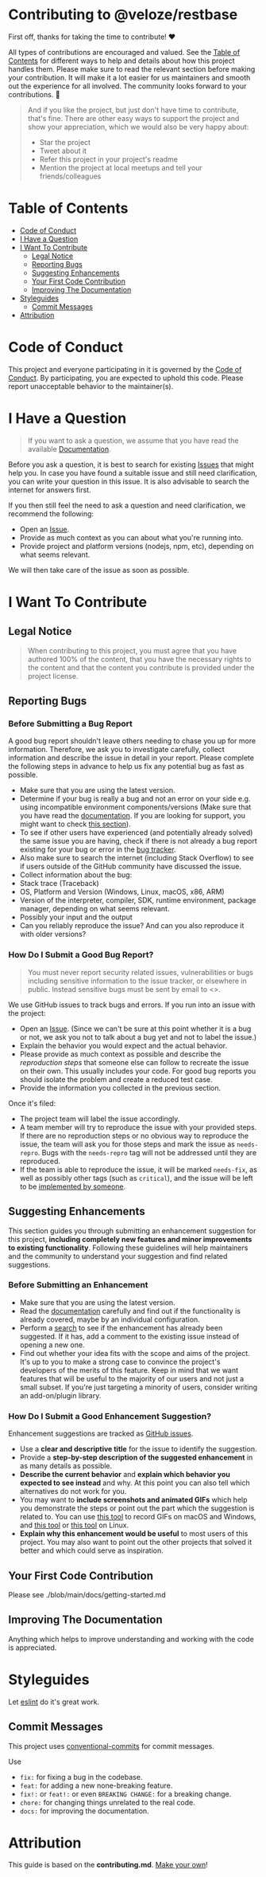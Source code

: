 # Contributing to @veloze/restbase

First off, thanks for taking the time to contribute! ❤️

All types of contributions are encouraged and valued. See the 
[Table of Contents](#table-of-contents) for different ways to help and details about how
this project handles them. Please make sure to read the relevant section before
making your contribution. It will make it a lot easier for us maintainers and
smooth out the experience for all involved. The community looks forward to your
contributions. 🎉

> And if you like the project, but just don't have time to contribute, that's
> fine. There are other easy ways to support the project and show your
> appreciation, which we would also be very happy about:
> - Star the project
> - Tweet about it
> - Refer this project in your project's readme
> - Mention the project at local meetups and tell your friends/colleagues

# Table of Contents

<!-- !toc (level=2) -->

* [Code of Conduct](#code-of-conduct)
* [I Have a Question](#i-have-a-question)
* [I Want To Contribute](#i-want-to-contribute)
  * [Legal Notice](#legal-notice)
  * [Reporting Bugs](#reporting-bugs)
  * [Suggesting Enhancements](#suggesting-enhancements)
  * [Your First Code Contribution](#your-first-code-contribution)
  * [Improving The Documentation](#improving-the-documentation)
* [Styleguides](#styleguides)
  * [Commit Messages](#commit-messages)
* [Attribution](#attribution)

<!-- toc! -->

# Code of Conduct

This project and everyone participating in it is governed by the
[Code of Conduct](./code_of_conduct.md).
By participating, you are expected to uphold this code. 
Please report unacceptable behavior to the maintainer(s).

# I Have a Question

> If you want to ask a question, we assume that you have read the available [Documentation]().

Before you ask a question, it is best to search for existing [Issues](/issues) that might help you. In case you have found a suitable issue and still need clarification, you can write your question in this issue. It is also advisable to search the internet for answers first.

If you then still feel the need to ask a question and need clarification, we recommend the following:

- Open an [Issue](/issues/new).
- Provide as much context as you can about what you're running into.
- Provide project and platform versions (nodejs, npm, etc), depending on what seems relevant.

We will then take care of the issue as soon as possible.

# I Want To Contribute

## Legal Notice

> When contributing to this project, you must agree that you have authored 100%
> of the content, that you have the necessary rights to the content and that the
> content you contribute is provided under the project license.

## Reporting Bugs

### Before Submitting a Bug Report

A good bug report shouldn't leave others needing to chase you up for more
information. Therefore, we ask you to investigate carefully, collect information
and describe the issue in detail in your report. Please complete the following
steps in advance to help us fix any potential bug as fast as possible.

- Make sure that you are using the latest version.
- Determine if your bug is really a bug and not an error on your side e.g. using
  incompatible environment components/versions (Make sure that you have read the
  [documentation][]. If you are looking for support, you might want to check
  [this section](#i-have-a-question)).
- To see if other users have experienced (and potentially already solved) the
  same issue you are having, check if there is not already a bug report existing
  for your bug or error in the [bug tracker](issues?q=label%3Abug).
- Also make sure to search the internet (including Stack Overflow) to see if
  users outside of the GitHub community have discussed the issue.
- Collect information about the bug:
- Stack trace (Traceback)
- OS, Platform and Version (Windows, Linux, macOS, x86, ARM)
- Version of the interpreter, compiler, SDK, runtime environment, package
  manager, depending on what seems relevant.
- Possibly your input and the output
- Can you reliably reproduce the issue? And can you also reproduce it with older
  versions?

### How Do I Submit a Good Bug Report?

> You must never report security related issues, vulnerabilities or bugs including sensitive information to the issue tracker, or elsewhere in public. Instead sensitive bugs must be sent by email to <>.

We use GitHub issues to track bugs and errors. If you run into an issue with the
project:

- Open an [Issue](/issues/new). (Since we can't be sure at this point whether it
  is a bug or not, we ask you not to talk about a bug yet and not to label the
  issue.)
- Explain the behavior you would expect and the actual behavior.
- Please provide as much context as possible and describe the 
  *reproduction steps* that someone else can follow to recreate the issue on 
  their own. This usually includes your code. For good bug reports you should 
  isolate the problem and create a reduced test case.
- Provide the information you collected in the previous section.

Once it's filed:

- The project team will label the issue accordingly.
- A team member will try to reproduce the issue with your provided steps. If
  there are no reproduction steps or no obvious way to reproduce the issue, the
  team will ask you for those steps and mark the issue as `needs-repro`. Bugs
  with the `needs-repro` tag will not be addressed until they are reproduced.
- If the team is able to reproduce the issue, it will be marked `needs-fix`, as
  well as possibly other tags (such as `critical`), and the issue will be left
  to be [implemented by someone](#your-first-code-contribution).

## Suggesting Enhancements

This section guides you through submitting an enhancement suggestion for this project, **including completely new features and minor improvements to existing functionality**. 
Following these guidelines will help maintainers and
the community to understand your suggestion and find related suggestions.

### Before Submitting an Enhancement

- Make sure that you are using the latest version.
- Read the [documentation]() carefully and find out if the functionality is
  already covered, maybe by an individual configuration.
- Perform a [search](/issues) to see if the enhancement has already been
  suggested. If it has, add a comment to the existing issue instead of opening a
  new one.
- Find out whether your idea fits with the scope and aims of the project. It's
  up to you to make a strong case to convince the project's developers of the
  merits of this feature. Keep in mind that we want features that will be useful
  to the majority of our users and not just a small subset. If you're just
  targeting a minority of users, consider writing an add-on/plugin library.

### How Do I Submit a Good Enhancement Suggestion?

Enhancement suggestions are tracked as [GitHub issues](/issues).

- Use a **clear and descriptive title** for the issue to identify the suggestion.
- Provide a **step-by-step description of the suggested enhancement** in as many details as possible.
- **Describe the current behavior** and **explain which behavior you expected to see instead** and why. At this point you can also tell which alternatives do not work for you.
- You may want to **include screenshots and animated GIFs** which help you demonstrate the steps or point out the part which the suggestion is related to. You can use [this tool](https://www.cockos.com/licecap/) to record GIFs on macOS and Windows, and [this tool](https://github.com/colinkeenan/silentcast) or [this tool](https://github.com/GNOME/byzanz) on Linux. 
- **Explain why this enhancement would be useful** to most users of this project. You may also want to point out the other projects that solved it better and which could serve as inspiration.

## Your First Code Contribution

Please see ./blob/main/docs/getting-started.md

## Improving The Documentation

Anything which helps to improve understanding and working with the code is appreciated.

# Styleguides

Let [eslint](https://eslint.org/) do it's great work.

## Commit Messages

This project uses [conventional-commits][] for commit messages.

Use 

- `fix:` for fixing a bug in the codebase.
- `feat:` for adding a new none-breaking feature.
- `fix!:` or `feat!:` or even `BREAKING CHANGE:` for a breaking change.
- `chore:` for changing things unrelated to the real code.
- `docs:` for improving the documentation.


# Attribution
This guide is based on the **contributing.md**. [Make your own](https://contributing.md/)!

[documentation]: ./tree/main/docs
[conventional-commits]: https://www.conventionalcommits.org/en/v1.0.0/#summary
